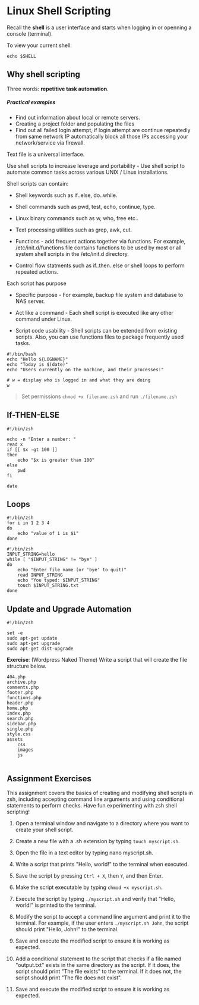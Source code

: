 # Linux Shell Scripting
<!-- https://bash.cyberciti.biz/guide/Main_Page -->

Recall the __shell__ is a user interface and starts when logging in or openning a console (terminal).  

To view your current shell:

```
echo $SHELL
```




## Why shell scripting

Three words: __repetitive task automation__.

##### Practical examples

- Find out information about local or remote servers.
- Creating a project folder and populating the files
- Find out all failed login attempt, if login attempt are continue repeatedly from same network IP 
	automatically block all those IPs accessing your network/service via firewall.












Text file is a universal interface.

Use shell scripts to increase leverage and portability - Use shell script to automate common tasks across various UNIX / Linux installations.



Shell scripts can contain:

- Shell keywords such as if..else, do..while.

- Shell commands such as pwd, test, echo, continue, type.

- Linux binary commands such as w, who, free etc..

- Text processing utilities such as grep, awk, cut.

- Functions - add frequent actions together via functions. For example, /etc/init.d/functions file contains functions to be used by most or all system shell scripts in the /etc/init.d directory.

- Control flow statments such as if..then..else or shell loops to perform repeated actions.

Each script has purpose

- Specific purpose - For example, backup file system and database to NAS server.

- Act like a command - Each shell script is executed like any other command under Linux.

- Script code usability - Shell scripts can be extended from existing scripts. Also, you can use functions files to package frequently used tasks.



```
#!/bin/bash
echo "Hello ${LOGNAME}"
echo "Today is $(date)"
echo "Users currently on the machine, and their processes:"

# w = display who is logged in and what they are doing
w  
```

> Set permissions `chmod +x filename.zsh` and run `./filename.zsh`



## If-THEN-ELSE
```
#!/bin/zsh

echo -n "Enter a number: "
read x
if [[ $x -gt 100 ]]
then
	echo "$x is greater than 100"
else
	pwd
fi

date
```



## Loops

```
#!/bin/zsh
for i in 1 2 3 4
do
	echo "value of i is $i"
done
```

 

```
#!/bin/zsh
INPUT_STRING=hello
while [ "$INPUT_STRING" != "bye" ]
do
	echo "Enter file name (or 'bye' to quit)"
	read INPUT_STRING
	echo "You typed: $INPUT_STRING"
	touch $INPUT_STRING.txt
done
```



## Update and Upgrade Automation

```
#!/bin/zsh

set -e
sudo apt-get update
sudo apt-get upgrade
sudo apt-get dist-upgrade
```



__Exercise__: (Wordpress Naked Theme) Write a script that will create the file structure below. 

```
404.php
archive.php
comments.php
footer.php
functions.php
header.php
home.php
index.php
search.php
sidebar.php
single.php
style.css
assets
	css
	images
	js
	
```



## Assignment Exercises

This assignment covers the basics of creating and modifying shell scripts in zsh, including accepting command line arguments and using conditional statements to perform checks. Have fun experimenting with zsh shell scripting!


1. Open a terminal window and navigate to a directory where you want to create your shell script.

2. Create a new file with a .sh extension by typing `touch myscript.sh`.

3. Open the file in a text editor by typing nano myscript.sh.

4. Write a script that prints "Hello, world!" to the terminal when executed.

5. Save the script by pressing `Ctrl + X`, then `Y`, and then Enter.

6. Make the script executable by typing `chmod +x myscript.sh`.

7. Execute the script by typing `./myscript.sh` and verify that "Hello, world!" is printed to the terminal.

8. Modify the script to accept a command line argument and print it to the terminal. For example, if the user enters `./myscript.sh John`, the script should print "Hello, John!" to the terminal.

9. Save and execute the modified script to ensure it is working as expected.

10. Add a conditional statement to the script that checks if a file named "output.txt" exists in the same directory as the script. If it does, the script should print "The file exists" to the terminal. If it does not, the script should print "The file does not exist".

11. Save and execute the modified script to ensure it is working as expected.


